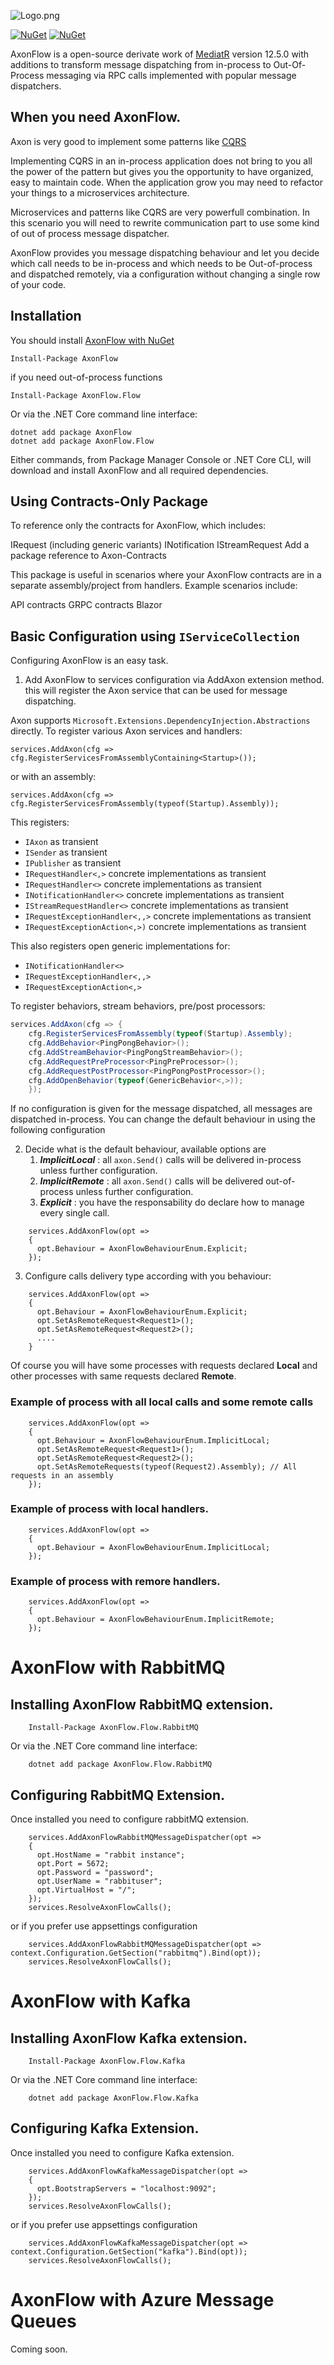 ![Logo.png](assets/logo-250.png)

[![NuGet](https://img.shields.io/nuget/dt/AxonFlow.svg)](https://www.nuget.org/packages/AxonFlow) 
[![NuGet](https://img.shields.io/nuget/vpre/AxonFlow.svg)](https://www.nuget.org/packages/AxonFlow)


AxonFlow is a open-source derivate work of [MediatR](https://github.com/jbogard/MediatR.Archive) version 12.5.0 
with additions to transform message dispatching from in-process to Out-Of-Process messaging via RPC calls implemented with popular message dispatchers. 



## When you need AxonFlow. 

Axon is very good to implement some patterns like [CQRS](https://docs.microsoft.com/en-us/azure/architecture/patterns/cqrs)

Implementing CQRS in an in-process application does not bring to you all the power of the pattern but gives you the opportunity to have organized, easy to maintain code. When the application grow you may need to refactor your things to a microservices architecture.

Microservices and patterns like CQRS are very powerfull combination. In this scenario you will need to rewrite communication part to use some kind of out of process message dispatcher.

AxonFlow provides you message dispatching behaviour and let you decide which call needs to be in-process and which needs to be Out-of-process and dispatched remotely, via a configuration without changing a single row of your code.

 

## Installation

You should install [AxonFlow with NuGet](https://www.nuget.org/packages/AxonFlow)

    Install-Package AxonFlow

if you need out-of-process functions

    Install-Package AxonFlow.Flow
    
Or via the .NET Core command line interface:

    dotnet add package AxonFlow
    dotnet add package AxonFlow.Flow

Either commands, from Package Manager Console or .NET Core CLI, will download and install AxonFlow and all required dependencies.


## Using Contracts-Only Package
To reference only the contracts for AxonFlow, which includes:

IRequest (including generic variants)
INotification
IStreamRequest
Add a package reference to Axon-Contracts

This package is useful in scenarios where your AxonFlow contracts are in a separate assembly/project from handlers. Example scenarios include:

API contracts
GRPC contracts
Blazor

## Basic Configuration using `IServiceCollection`

Configuring AxonFlow is an easy task. 
1) Add AxonFlow to services configuration via AddAxon extension method. this will register the Axon service that can be used for message dispatching. 

Axon supports `Microsoft.Extensions.DependencyInjection.Abstractions` directly. To register various Axon services and handlers:

```
services.AddAxon(cfg => cfg.RegisterServicesFromAssemblyContaining<Startup>());
```

or with an assembly:

```
services.AddAxon(cfg => cfg.RegisterServicesFromAssembly(typeof(Startup).Assembly));
```


This registers:

- `IAxon` as transient
- `ISender` as transient
- `IPublisher` as transient
- `IRequestHandler<,>` concrete implementations as transient
- `IRequestHandler<>` concrete implementations as transient
- `INotificationHandler<>` concrete implementations as transient
- `IStreamRequestHandler<>` concrete implementations as transient
- `IRequestExceptionHandler<,,>` concrete implementations as transient
- `IRequestExceptionAction<,>)` concrete implementations as transient

This also registers open generic implementations for:

- `INotificationHandler<>`
- `IRequestExceptionHandler<,,>`
- `IRequestExceptionAction<,>`

To register behaviors, stream behaviors, pre/post processors:

```csharp
services.AddAxon(cfg => {
    cfg.RegisterServicesFromAssembly(typeof(Startup).Assembly);
    cfg.AddBehavior<PingPongBehavior>();
    cfg.AddStreamBehavior<PingPongStreamBehavior>();
    cfg.AddRequestPreProcessor<PingPreProcessor>();
    cfg.AddRequestPostProcessor<PingPongPostProcessor>();
    cfg.AddOpenBehavior(typeof(GenericBehavior<,>));
    });
```


If no configuration is given for the message dispatched, all messages are dispatched in-process.
You can change the default behaviour in using the following configuration

2) Decide what is the default behaviour, available options are 
   1) ***ImplicitLocal*** : all `axon.Send()` calls will be delivered in-process unless further configuration. 
   2) ***ImplicitRemote*** : all `axon.Send()` calls will be delivered out-of-process unless further configuration. 
   3) ***Explicit*** : you have the responsability do declare how to manage every single call. 


```
    services.AddAxonFlow(opt =>
    {
      opt.Behaviour = AxonFlowBehaviourEnum.Explicit;
    });
```


3) Configure calls delivery type according with you behaviour:

```
    services.AddAxonFlow(opt =>
    {
      opt.Behaviour = AxonFlowBehaviourEnum.Explicit;
      opt.SetAsRemoteRequest<Request1>();
      opt.SetAsRemoteRequest<Request2>();
      ....
    }
```

Of course you will have some processes with requests declared **Local** and other processes with same requests declared **Remote**.

### Example of process with all local calls and some remote calls

```
    services.AddAxonFlow(opt =>
    {
      opt.Behaviour = AxonFlowBehaviourEnum.ImplicitLocal;
      opt.SetAsRemoteRequest<Request1>();
      opt.SetAsRemoteRequest<Request2>();
      opt.SetAsRemoteRequests(typeof(Request2).Assembly); // All requests in an assembly
    });
```


### Example of process with local handlers. 

```
    services.AddAxonFlow(opt =>
    {
      opt.Behaviour = AxonFlowBehaviourEnum.ImplicitLocal;
    });

```

### Example of process with remore handlers. 

```
    services.AddAxonFlow(opt =>
    {
      opt.Behaviour = AxonFlowBehaviourEnum.ImplicitRemote;
    });
```


# AxonFlow with RabbitMQ


## Installing AxonFlow RabbitMQ extension.

```
    Install-Package AxonFlow.Flow.RabbitMQ
```
    
Or via the .NET Core command line interface:

```
    dotnet add package AxonFlow.Flow.RabbitMQ
```

## Configuring RabbitMQ Extension. 

Once installed you need to configure rabbitMQ extension. 

```
    services.AddAxonFlowRabbitMQMessageDispatcher(opt =>
    {
      opt.HostName = "rabbit instance";
      opt.Port = 5672;
      opt.Password = "password";
      opt.UserName = "rabbituser";
      opt.VirtualHost = "/";
    });
    services.ResolveAxonFlowCalls();
```

or if you prefer use appsettings configuration 

```
    services.AddAxonFlowRabbitMQMessageDispatcher(opt => context.Configuration.GetSection("rabbitmq").Bind(opt));
    services.ResolveAxonFlowCalls();
```


# AxonFlow with Kafka

## Installing AxonFlow Kafka extension.

```
    Install-Package AxonFlow.Flow.Kafka
```
    
Or via the .NET Core command line interface:

```
    dotnet add package AxonFlow.Flow.Kafka
```


## Configuring Kafka Extension. 

Once installed you need to configure Kafka extension. 

```
    services.AddAxonFlowKafkaMessageDispatcher(opt =>
    {
      opt.BootstrapServers = "localhost:9092";
    });
    services.ResolveAxonFlowCalls();
```

or if you prefer use appsettings configuration 

```
    services.AddAxonFlowKafkaMessageDispatcher(opt => context.Configuration.GetSection("kafka").Bind(opt));
    services.ResolveAxonFlowCalls();
```



# AxonFlow with Azure Message Queues

Coming soon. 
